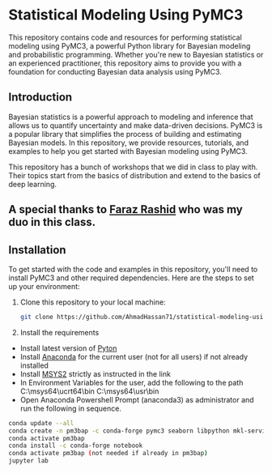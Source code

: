 # Statistical Modeling Using PyMC3

This repository contains code and resources for performing statistical modeling using PyMC3, a powerful Python library for Bayesian modeling and probabilistic programming. Whether you're new to Bayesian statistics or an experienced practitioner, this repository aims to provide you with a foundation for conducting Bayesian data analysis using PyMC3.


## Introduction

Bayesian statistics is a powerful approach to modeling and inference that allows us to quantify uncertainty and make data-driven decisions. PyMC3 is a popular library that simplifies the process of building and estimating Bayesian models. In this repository, we provide resources, tutorials, and examples to help you get started with Bayesian modeling using PyMC3.

This repository has a bunch of workshops that we did in class to play with. Their topics start from the basics of distribution and extend to the basics of deep learning.

## A special thanks to [Faraz Rashid](https://github.com/FarazRashid) who was my duo in this class.

## Installation

To get started with the code and examples in this repository, you'll need to install PyMC3 and other required dependencies. Here are the steps to set up your environment:

1. Clone this repository to your local machine:

   ```bash
   git clone https://github.com/AhmadHassan71/statistical-modeling-using-pymc3.git

2. Install the requirements
  -  Install latest version of [Pyton](https://www.python.org/downloads/)
  -  Install [Anaconda](https://www.anaconda.com) for the current user (not for all users) if not already installed
  -  Install [MSYS2](https://www.msys2.org/) strictly as instructed in the link
  -   In Environment Variables for the user, add the following to the path
      C:\msys64\ucrt64\bin
      C:\msys64\usr\bin
  -  Open Anaconda Powershell Prompt (anaconda3) as administrator and run the following in sequence. 

  ``` bash
conda update --all
conda create -n pm3bap -c conda-forge pymc3 seaborn libpython mkl-service numba
conda activate pm3bap
conda install -c conda-forge notebook
conda activate pm3bap (not needed if already in pm3bap)
jupyter lab
